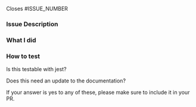 Closes #ISSUE_NUMBER

### Issue Description

### What I did

### How to test

Is this testable with jest?

Does this need an update to the documentation?

If your answer is yes to any of these, please make sure to include it in your PR.
